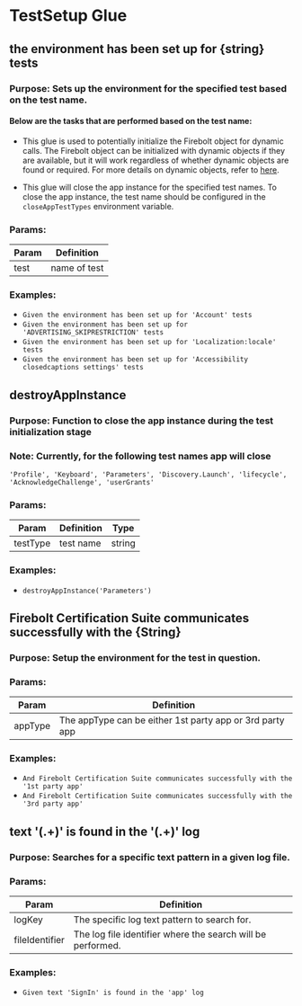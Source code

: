 # TestSetup Glue

## the environment has been set up for {string} tests

### Purpose: Sets up the environment for the specified test based on the test name.

#### Below are the tasks that are performed based on the test name:

- This glue is used to potentially initialize the Firebolt object for dynamic calls. The Firebolt object can be initialized with dynamic objects if they are available, but it will work regardless of whether dynamic objects are found or required. For more details on dynamic objects, refer to [here](../../fixtures/docs/dynamicObjects.md/#firebolt-object).

- This glue will close the app instance for the specified test names. To close the app instance, the test name should be configured in the `closeAppTestTypes` environment variable.

### Params:

| Param | Definition   |
| ----- | ------------ |
| test  | name of test |

### Examples:

- `Given the environment has been set up for 'Account' tests`
- `Given the environment has been set up for 'ADVERTISING_SKIPRESTRICTION' tests`
- `Given the environment has been set up for 'Localization:locale' tests`
- `Given the environment has been set up for 'Accessibility closedcaptions settings' tests`



## destroyAppInstance

### Purpose: Function to close the app instance during the test initialization stage
### Note: Currently, for the following test names app will close

`'Profile', 'Keyboard', 'Parameters', 'Discovery.Launch',
'lifecycle', 'AcknowledgeChallenge', 'userGrants'`

### Params:
| Param | Definition| Type |
| --- | --- | --- |
| testType | test name | string |

### Examples:
* `destroyAppInstance('Parameters')`


## Firebolt Certification Suite communicates successfully with the {String}

### Purpose: Setup the environment for the test in question.

### Params:
| Param | Definition|
| --- | --- |
| appType | The appType can be either 1st party app or 3rd party app |

### Examples:
* `And Firebolt Certification Suite communicates successfully with the '1st party app'`
* `And Firebolt Certification Suite communicates successfully with the '3rd party app'`

## text '(.+)' is found in the '(.+)' log

### Purpose: Searches for a specific text pattern in a given log file.

### Params:
| Param | Definition|
| --- | --- |
| logKey | The specific log text pattern to search for. |
| fileIdentifier| The log file identifier where the search will be performed. |

### Examples:
* `Given text 'SignIn' is found in the 'app' log`
